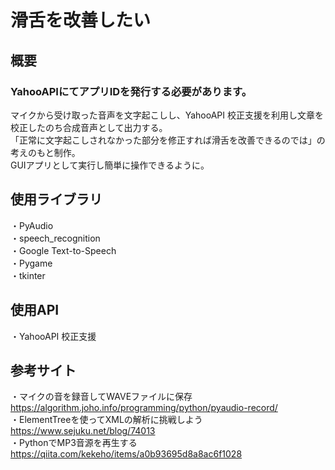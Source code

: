 # 滑舌を改善したい
## 概要
### YahooAPIにてアプリIDを発行する必要があります。
マイクから受け取った音声を文字起こしし、YahooAPI 校正支援を利用し文章を校正したのち合成音声として出力する。<br>
「正常に文字起こしされなかった部分を修正すれば滑舌を改善できるのでは」の考えのもと制作。<br>
GUIアプリとして実行し簡単に操作できるように。<br>
## 使用ライブラリ
・PyAudio<br>
・speech_recognition<br>
・Google Text-to-Speech<br>
・Pygame<br>
・tkinter<br>
## 使用API
・YahooAPI 校正支援<br>
## 参考サイト
・マイクの音を録音してWAVEファイルに保存  https://algorithm.joho.info/programming/python/pyaudio-record/<br>
・ElementTreeを使ってXMLの解析に挑戦しよう  https://www.sejuku.net/blog/74013<br>
・PythonでMP3音源を再生する  https://qiita.com/kekeho/items/a0b93695d8a8ac6f1028
